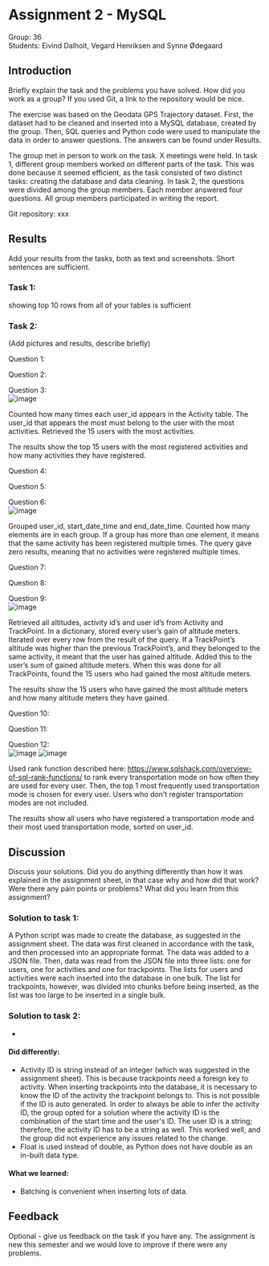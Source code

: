 # Assignment 2 - MySQL

Group: 36 \
Students: Eivind Dalholt, Vegard Henriksen and Synne Ødegaard

## Introduction
Briefly explain the task and the problems you have solved. How did you work as a group? If you used Git, a link to the repository would be nice.

The exercise was based on the Geodata GPS Trajectory dataset. First, the dataset had to be cleaned and inserted into a MySQL database, created by the group. Then, SQL queries and Python code were used to manipulate the data in order to answer questions. The answers can be found under Results.

The group met in person to work on the task. X meetings were held. In task 1, different group members worked on different parts of the task. This was done because it seemed efficient, as the task consisted of two distinct tasks: creating the database and data cleaning. In  task 2, the questions were divided among the group members. Each member answered four questions. All group members participated in writing the report.

Git repository: xxx

## Results
Add your results from the tasks, both as text and screenshots. Short sentences are sufficient.

### Task 1: 
showing top 10 rows from all of your tables is sufficient

### Task 2:
(Add pictures and results, describe briefly)

Question 1: 

Question 2: 

Question 3: \
![image](https://github.com/edalholt/TDT4225/assets/69513928/57031213-8281-4c20-ad91-8ac1d17c3363)

Counted how many times each user_id appears in the Activity table. The user_id that appears the most must belong to the user with the most activities. Retrieved the 15 users with the most activities.

The results show the top 15 users with the most registered activities and how many activities they have registered.

Question 4: 

Question 5: 

Question 6: \
![image](https://github.com/edalholt/TDT4225/assets/69513928/47481399-661b-4e91-be8b-2a7ee576fc15)

Grouped user_id, start_date_time and end_date_time. Counted how many elements are in each group. If a group has more than one element, it means that the same activity has been registered multiple times. The query gave zero results, meaning that no activities were registered multiple times. 

Question 7: 

Question 8: 

Question 9: \
![image](https://github.com/edalholt/TDT4225/assets/69513928/e7915917-c6a0-402d-acae-632332b4b448)

Retrieved all altitudes, activity id’s and user id’s from Activity and TrackPoint. In a dictionary, stored every user’s gain of altitude meters. Iterated over every row from the result of the query. If a TrackPoint’s altitude was higher than the previous TrackPoint’s, and they belonged to the same activity, it meant that the user has gained altitude. Added this to the user’s sum of gained altitude meters. When this was done for all TrackPoints, found the 15 users who had gained the most altitude meters.

The results show the 15 users who have gained the most altitude meters and how many altitude meters they have gained.

Question 10: 

Question 11: 

Question 12: \
![image](https://github.com/edalholt/TDT4225/assets/69513928/ece024dd-ad66-42bb-bc21-709574a06581)
![image](https://github.com/edalholt/TDT4225/assets/69513928/4242397f-948f-4a3d-bcfb-f95b96515f28)



Used rank function described here: https://www.sqlshack.com/overview-of-sql-rank-functions/ to rank every transportation mode on how often they are used for every user. Then, the top 1 most frequently used transportation mode is chosen for every user. Users who don’t register transportation modes are not included.

The results show all users who have registered a transportation mode and their most used transportation mode, sorted on user_id.

## Discussion
Discuss your solutions. Did you do anything differently than how it was explained in the assignment sheet, in that case why and how did that work? Were there any pain points or problems? What did you learn from this assignment?

### Solution to task 1:
A Python script was made to create the database, as suggested in the assignment sheet. The data was first cleaned in accordance with the task, and then processed into an appropriate format. The data was added to a JSON file. Then, data was read from the JSON file into three lists: one for users, one for activities and one for trackpoints. The lists for users and activities were each inserted into the database in one bulk. The list for trackpoints, however, was divided into chunks before being inserted, as the list was too large to be inserted in a single bulk.

### Solution to task 2:
-

#### Did differently:
- Activity ID is string instead of an integer (which was suggested in the assignment sheet). This is because trackpoints need a foreign key to activity. When inserting trackpoints into the database, it is necessary to know the ID of the activity the trackpoint belongs to. This is not possible if the ID is auto generated. In order to always be able to infer the activity ID, the group opted for a solution where the activity ID is the combination of the start time and the user's ID. The user ID is a string; therefore, the activity ID has to be a string as well. This worked well, and the group did not experience any issues related to the change.
- Float is used instead of double, as Python does not have double as an in-built data type.

#### What we learned:
- Batching is convenient when inserting lots of data.


## Feedback
Optional - give us feedback on the task if you have any. The assignment is new this semester and we would love to improve if there were any problems.
